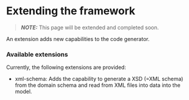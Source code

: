# Extending the framework

> **_NOTE:_**  This page will be extended and completed soon.
>

An extension adds new capabilities to the code generator.

### Available extensions

Currently, the following extensions are provided:
* xml-schema: Adds the capability to generate a XSD (=XML schema) 
from the domain schema and read from XML files into data into the model.